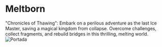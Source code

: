 # Meltborn
"Chronicles of Thawing": Embark on a perilous adventure as the last Ice Master, saving a magical kingdom from collapse. Overcome challenges, collect fragments, and rebuild bridges in this thrilling, melting world. 
![Portada](heLastMasterofIce.jpg)
